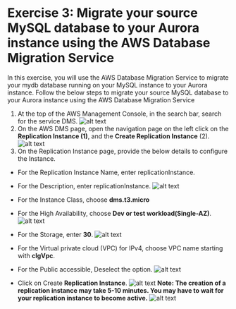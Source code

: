 # Exercise 3: Migrate your source MySQL database to your Aurora instance using the AWS Database Migration Service
In this exercise, you will use the AWS Database Migration Service to migrate your mydb database running on your MySQL instance to your Aurora instance.
Follow the below steps to migrate your source MySQL database to your Aurora instance using the AWS Database Migration Service
1. At the top of the AWS Management Console, in the search bar, search for the service DMS.
![alt text](https://docs-api.cloudlabs.ai/repos/raw.githubusercontent.com/CloudLabsAI-Azure/AustinCC/main/DMS/images/dms.png)
2. On the AWS DMS page, open the navigation page on the left click on the **Replication Instance (1)**, and the **Create Replication Instance** (2).
![alt text](https://docs-api.cloudlabs.ai/repos/raw.githubusercontent.com/CloudLabsAI-Azure/AustinCC/main/DMS/images/replicate.png)
3. On the Replication Instance page, provide the below details to configure the Instance.
+ For the Replication Instance Name, enter replicationInstance.
+ For the Description, enter replicationInstance.
  ![alt text](https://docs-api.cloudlabs.ai/repos/raw.githubusercontent.com/CloudLabsAI-Azure/AustinCC/main/DMS/images/createne.png)
+ For the Instance Class, choose **dms.t3.micro**
+ For the High Availability, choose **Dev or test workload(Single-AZ)**.
![alt text](https://docs-api.cloudlabs.ai/repos/raw.githubusercontent.com/CloudLabsAI-Azure/AustinCC/main/DMS/images/dmst3.png)
+ For the Storage, enter **30**.
  ![alt text](https://docs-api.cloudlabs.ai/repos/raw.githubusercontent.com/CloudLabsAI-Azure/AustinCC/main/DMS/images/storage.png)
+ For the Virtual private cloud (VPC) for IPv4, choose VPC name starting with **clgVpc**.
+ For the Public accessible, Deselect the option.
![alt text](https://docs-api.cloudlabs.ai/repos/raw.githubusercontent.com/CloudLabsAI-Azure/AustinCC/main/DMS/images/ipv4.png)
+ Click on Create **Replication Instance**.
![alt text](https://docs-api.cloudlabs.ai/repos/raw.githubusercontent.com/CloudLabsAI-Azure/AustinCC/main/DMS/images/createrep.png)
**Note: The creation of a replication instance may take 5-10 minutes. You may have to wait for your replication instance to become active.**
  ![alt text](https://docs-api.cloudlabs.ai/repos/raw.githubusercontent.com/CloudLabsAI-Azure/AustinCC/main/DMS/images/active.png)

  <question source ="https://raw.githubusercontent.com/Raghukashyap1143/Spektra/main/Interns-Lab-Onboarding-Raghavendra_Prasad_K/Question3.md" />
  










